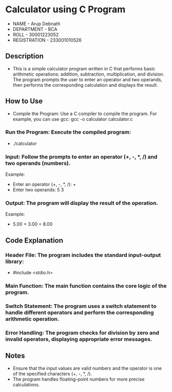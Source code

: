 # Calculator using C Program
- NAME - Arup Debnath
- DEPARTMENT - BCA
- ROLL - 30001223052
- REGISTRATION - 233001010526

## Description
- This is a simple calculator program written in C that performs basic arithmetic operations: addition, subtraction, multiplication, and division. The program prompts the user to enter an operator and two operands, then performs the corresponding calculation and displays the result.

## How to Use
- Compile the Program: Use a C compiler to compile the program. For example, you can use gcc:
gcc -o calculator calculator.c

### Run the Program: Execute the compiled program:
- ./calculator

### Input: Follow the prompts to enter an operator (+, -, *, /) and two operands (numbers).
Example:
- Enter an operator (+, -, *, /): +
- Enter two operands: 5 3

### Output: The program will display the result of the operation.
Example:
- 5.00 + 3.00 = 8.00

## Code Explanation
### Header File: The program includes the standard input-output library:
- #include <stdio.h>

### Main Function: The main function contains the core logic of the program.

### Switch Statement: The program uses a switch statement to handle different operators and perform the corresponding arithmetic operation.

### Error Handling: The program checks for division by zero and invalid operators, displaying appropriate error messages.

## Notes
- Ensure that the input values are valid numbers and the operator is one of the specified characters (+, -, *, /).
- The program handles floating-point numbers for more precise calculations.
